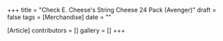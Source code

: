 +++
title = "Check E. Cheese's String Cheese 24 Pack (Avenger)"
draft = false
tags = [Merchandise]
date = ""

[Article]
contributors = []
gallery = []
+++